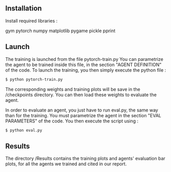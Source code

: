 ## Installation

Install required libraries :

gym
pytorch
numpy
matplotlib
pygame
pickle
pprint



## Launch

The training is launched from the file pytorch-train.py
You can parametrize the agent to be trained inside this file, in the section "AGENT DEFINITION" of the code.
To launch the training, you then simply execute the python file : 

```bash
$ python pytorch-train.py
```

The corresponding weights and training plots will be save in the /checkpoints directory. You can then load these weights to evaluate the agent.

In order to evaluate an agent, you just have to run eval.py, the same way than for the training. You must parametrize the agent in the section "EVAL PARAMETERS" of the code.
You then execute the script using :

```bash
$ python eval.py
```


## Results

The directory /Results contains the training plots and agents' evaluation bar plots, for all the agents we trained and cited in our report.